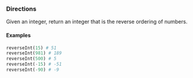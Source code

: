 ### Directions

Given an integer, return an integer that is the reverse ordering of numbers.

#### Examples

``` python
reverseInt(15) # 51
reverseInt(981) # 189
reverseInt(500) # 5
reverseInt(-15) # -51
reverseInt(-90) # -9
```
